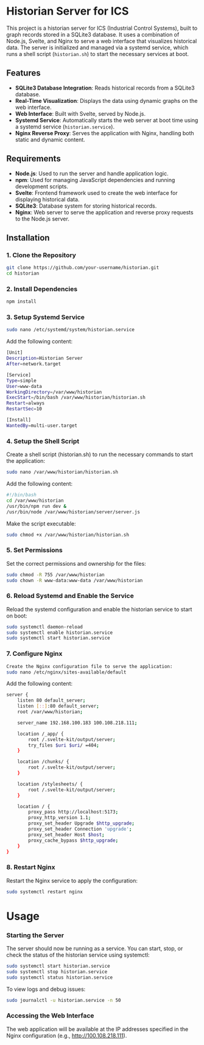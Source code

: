 # Historian Server for ICS

This project is a historian server for ICS (Industrial Control Systems), built to graph records stored in a SQLite3 database. It uses a combination of Node.js, Svelte, and Nginx to serve a web interface that visualizes historical data. The server is initialized and managed via a systemd service, which runs a shell script (`historian.sh`) to start the necessary services at boot.

## Features

- **SQLite3 Database Integration**: Reads historical records from a SQLite3 database.
- **Real-Time Visualization**: Displays the data using dynamic graphs on the web interface.
- **Web Interface**: Built with Svelte, served by Node.js.
- **Systemd Service**: Automatically starts the web server at boot time using a systemd service (`historian.service`).
- **Nginx Reverse Proxy**: Serves the application with Nginx, handling both static and dynamic content.

## Requirements

- **Node.js**: Used to run the server and handle application logic.
- **npm**: Used for managing JavaScript dependencies and running development scripts.
- **Svelte**: Frontend framework used to create the web interface for displaying historical data.
- **SQLite3**: Database system for storing historical records.
- **Nginx**: Web server to serve the application and reverse proxy requests to the Node.js server.

## Installation

### 1. Clone the Repository

```bash
git clone https://github.com/your-username/historian.git
cd historian
```
### 2. Install Dependencies
```bash
npm install
```

### 3. Setup Systemd Service
```bash
sudo nano /etc/systemd/system/historian.service
```
Add the following content:

```bash
[Unit]
Description=Historian Server
After=network.target

[Service]
Type=simple
User=www-data
WorkingDirectory=/var/www/historian
ExecStart=/bin/bash /var/www/historian/historian.sh
Restart=always
RestartSec=10

[Install]
WantedBy=multi-user.target
```

### 4. Setup the Shell Script
Create a shell script (historian.sh) to run the necessary commands to start the application:
```bash
sudo nano /var/www/historian/historian.sh
```

Add the following content:
```bash
#!/bin/bash
cd /var/www/historian
/usr/bin/npm run dev &
/usr/bin/node /var/www/historian/server/server.js
```

Make the script executable:
```bash
sudo chmod +x /var/www/historian/historian.sh
```

### 5. Set Permissions
Set the correct permissions and ownership for the files:
```bash
sudo chmod -R 755 /var/www/historian
sudo chown -R www-data:www-data /var/www/historian
```

### 6. Reload Systemd and Enable the Service
Reload the systemd configuration and enable the historian service to start on boot:
```bash
sudo systemctl daemon-reload
sudo systemctl enable historian.service
sudo systemctl start historian.service
```

### 7. Configure Nginx
```bash
Create the Nginx configuration file to serve the application:
sudo nano /etc/nginx/sites-available/default
```

Add the following content:
```bash
server {
    listen 80 default_server;
    listen [::]:80 default_server;
    root /var/www/historian;

    server_name 192.168.100.183 100.108.218.111;

    location /_app/ {
        root /.svelte-kit/output/server;
        try_files $uri $uri/ =404;
    }

    location /chunks/ {
        root /.svelte-kit/output/server;
    }

    location /stylesheets/ {
        root /.svelte-kit/output/server;
    }

    location / {
        proxy_pass http://localhost:5173;
        proxy_http_version 1.1;
        proxy_set_header Upgrade $http_upgrade;
        proxy_set_header Connection 'upgrade';
        proxy_set_header Host $host;
        proxy_cache_bypass $http_upgrade;
    }
}
```

### 8. Restart Nginx
Restart the Nginx service to apply the configuration:
```bash
sudo systemctl restart nginx
```

# Usage

### Starting the Server
The server should now be running as a service. You can start, stop, or check the status of the historian service using systemctl:
```bash
sudo systemctl start historian.service
sudo systemctl stop historian.service
sudo systemctl status historian.service
```

To view logs and debug issues:
```bash
sudo journalctl -u historian.service -n 50
```

### Accessing the Web Interface
The web application will be available at the IP addresses specified in the Nginx configuration (e.g., http://100.108.218.111).